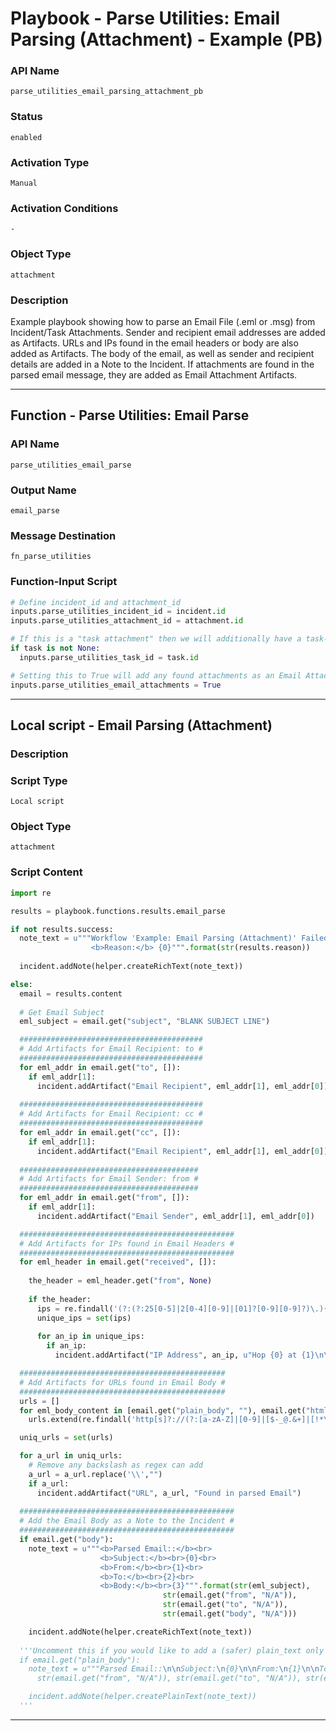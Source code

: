 <!--
    DO NOT MANUALLY EDIT THIS FILE
    THIS FILE IS AUTOMATICALLY GENERATED WITH resilient-sdk codegen
    Generated with resilient-sdk v51.0.0.1.486
-->

# Playbook - Parse Utilities: Email Parsing (Attachment) - Example (PB)

### API Name
`parse_utilities_email_parsing_attachment_pb`

### Status
`enabled`

### Activation Type
`Manual`

### Activation Conditions
`-`

### Object Type
`attachment`

### Description
Example playbook showing how to parse an Email File (.eml or .msg) from Incident/Task Attachments. Sender and recipient email addresses are added as Artifacts. URLs and IPs found in the email headers or body are also added as Artifacts. The body of the email, as well as sender and recipient details are added in a Note to the Incident. If attachments are found in the parsed email message, they are added as Email Attachment Artifacts.


---
## Function - Parse Utilities: Email Parse

### API Name
`parse_utilities_email_parse`

### Output Name
`email_parse`

### Message Destination
`fn_parse_utilities`

### Function-Input Script
```python
# Define incident_id and attachment_id
inputs.parse_utilities_incident_id = incident.id
inputs.parse_utilities_attachment_id = attachment.id

# If this is a "task attachment" then we will additionally have a task-id
if task is not None:
  inputs.parse_utilities_task_id = task.id

# Setting this to True will add any found attachments as an Email Attachment Artifact
inputs.parse_utilities_email_attachments = True
```

---

## Local script - Email Parsing (Attachment)

### Description


### Script Type
`Local script`

### Object Type
`attachment`

### Script Content
```python
import re

results = playbook.functions.results.email_parse

if not results.success:
  note_text = u"""Workflow 'Example: Email Parsing (Attachment)' Failed<br>
                  <b>Reason:</b> {0}""".format(str(results.reason))
  
  incident.addNote(helper.createRichText(note_text))

else:
  email = results.content
  
  # Get Email Subject
  eml_subject = email.get("subject", "BLANK SUBJECT LINE")

  #########################################
  # Add Artifacts for Email Recipient: to #
  #########################################
  for eml_addr in email.get("to", []):
    if eml_addr[1]:
      incident.addArtifact("Email Recipient", eml_addr[1], eml_addr[0])
  
  #########################################
  # Add Artifacts for Email Recipient: cc #
  #########################################
  for eml_addr in email.get("cc", []):
    if eml_addr[1]:
      incident.addArtifact("Email Recipient", eml_addr[1], eml_addr[0])
  
  ########################################
  # Add Artifacts for Email Sender: from #
  ########################################
  for eml_addr in email.get("from", []):
    if eml_addr[1]:
      incident.addArtifact("Email Sender", eml_addr[1], eml_addr[0])

  ################################################
  # Add Artifacts for IPs found in Email Headers #
  ################################################
  for eml_header in email.get("received", []):
    
    the_header = eml_header.get("from", None)
    
    if the_header:
      ips = re.findall('(?:(?:25[0-5]|2[0-4][0-9]|[01]?[0-9][0-9]?)\.){3}(?:25[0-5]|2[0-4][0-9]|[01]?[0-9][0-9]?)', the_header)
      unique_ips = set(ips)
  
      for an_ip in unique_ips:
        if an_ip:
          incident.addArtifact("IP Address", an_ip, u"Hop {0} at {1}\n\nHeader: {2}".format(eml_header.get("hop", ""), eml_header.get("date_utc", ""), the_header))

  ##############################################
  # Add Artifacts for URLs found in Email Body #
  ##############################################
  urls = []
  for eml_body_content in [email.get("plain_body", ""), email.get("html_body", "")]:
    urls.extend(re.findall('http[s]?://(?:[a-zA-Z]|[0-9]|[$-_@.&+]|[!*\(\),]|(?:%[0-9a-fA-F][0-9a-fA-F]))+', eml_body_content))

  uniq_urls = set(urls)

  for a_url in uniq_urls:
    # Remove any backslash as regex can add
    a_url = a_url.replace('\\',"")
    if a_url:
      incident.addArtifact("URL", a_url, "Found in parsed Email")
  
  ################################################
  # Add the Email Body as a Note to the Incident #
  ################################################
  if email.get("body"):
    note_text = u"""<b>Parsed Email::</b><br>
                    <b>Subject:</b><br>{0}<br>
                    <b>From:</b><br>{1}<br>
                    <b>To:</b><br>{2}<br>
                    <b>Body:</b><br>{3}""".format(str(eml_subject),
                                  str(email.get("from", "N/A")),
                                  str(email.get("to", "N/A")), 
                                  str(email.get("body", "N/A")))

    incident.addNote(helper.createRichText(note_text))
  
  '''Uncomment this if you would like to add a (safer) plain_text only Note
  if email.get("plain_body"):
    note_text = u"""Parsed Email::\n\nSubject:\n{0}\n\nFrom:\n{1}\n\nTo:\n{2}\n\nBody:\n{3}""".format(str(eml_subject),
      str(email.get("from", "N/A")), str(email.get("to", "N/A")), str(email.get("body", "N/A")))

    incident.addNote(helper.createPlainText(note_text))
  '''
```

---

